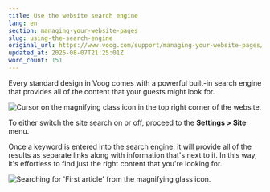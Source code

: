 ```yaml
---
title: Use the website search engine
lang: en
section: managing-your-website-pages
slug: using-the-search-engine
original_url: https://www.voog.com/support/managing-your-website-pages/using-the-search-engine
updated_at: 2025-08-07T21:25:01Z
word_count: 151
---
```

Every standard design in Voog comes with a powerful built-in search engine that provides all of the content that your guests might look for.

![Cursor on the magnifying class icon in the top right corner of the website.](https://media.voog.com/0000/0036/2183/photos/Screenshot_block.webp "Cursor on the magnifying class icon in the top right corner of the website.")

To either switch the site search on or off, proceed to the **Settings > Site** menu.

Once a keyword is entered into the search engine, it will provide all of the results as separate links along with information that's next to it. In this way, it's effortless to find just the right content that you're looking for.

![Searching for 'First article' from the magnifying glass icon.](https://media.voog.com/0000/0036/2183/photos/Pages8-3_block.png "Searching for 'First article' from the magnifying glass icon.")

